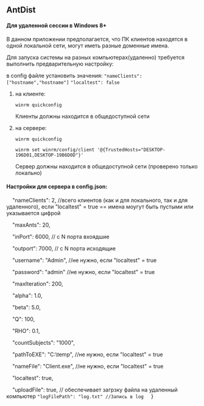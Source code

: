 ## AntDist

  

#### Для удаленной сессии в Windows 8+

В данном приложении предполагается, что ПК клиентов находятся в одной локальной сети, могут иметь разные доменные имена.

Для запуска системы на разных компьютерах(удаленно) требуется выполнить предварительную настройку:

  
в config файле установить значения:
	`"nameClients": ["hostname","hostname"]`
	`"localtest": false`

1. на клиенте:

	`winrm quickconfig`
	
	Клиенты должны находится в общедоступной сети

  

2. на сервере:

	`winrm quickconfig`
	
	`winrm set winrm/config/client '@{TrustedHosts="DESKTOP-196D01,DESKTOP-19B6D0D"}'`
	
	Сервер должны находится в общедоступной сети (проверено только локально)


#### Настройки для сервера в config.json:

    "nameClients": 2, //всего клиентов (как и для локального, так и для удаленного), если "localtest" = true == имена моугут быть пустыми или указывается цифрой

    "maxAnts": 20,

    "inPort": 6000, // с N порта вхоядшие 

    "outport": 7000, // с N порта исходящие 

    "username": "Admin", //не нужно, если "localtest" = true

    "password": "admin" //не нужно, если "localtest" = true

    "maxIteration": 200,

    "alpha": 1.0,

    "beta": 5.0,

    "Q": 100,

    "RHO": 0.1,

    "countSubjects": "1000",

    "pathToEXE": "C:\\temp", //не нужно, если "localtest" = true

    "nameFile": "Client.exe", //не нужно, если "localtest" = true

    "localtest": true,

    "uploadFile": true, // обеспечивает загрзку файла на удаленный компьютер
`"logFilePath": "log.txt" //Запись в log` 
    }